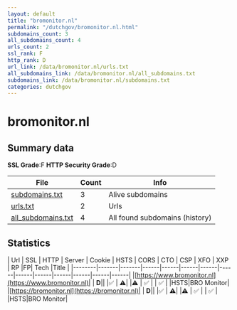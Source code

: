 ```yaml
---
layout: default
title: "bromonitor.nl"
permalink: "/dutchgov/bromonitor.nl.html"
subdomains_count: 3
all_subdomains_count: 4
urls_count: 2
ssl_rank: F
http_rank: D
url_link: /data/bromonitor.nl/urls.txt
all_subdomains_link: /data/bromonitor.nl/all_subdomains.txt
subdomains_link: /data/bromonitor.nl/subdomains.txt
categories: dutchgov
---
```



# bromonitor.nl
## Summary data


**SSL Grade**:F
**HTTP Security Grade**:D


| File       | Count | Info |
|------------|-------|------|
|[subdomains.txt](/data/bromonitor.nl/subdomains.txt)|3|Alive subdomains|
|[urls.txt](/data/bromonitor.nl/urls.txt)|2|Urls|
|[all_subdomains.txt](/data/bromonitor.nl/all_subdomains.txt)|4|All found subdomains (history)|


## Statistics


| Url | SSL | HTTP | Server | Cookie | HSTS | CORS | CTO | CSP | XFO | XXP | RP |FP| Tech |Title |
|--------|-------|-------|------|------|------|------|------|------|------|------|------|------|------|
|[https://www.bromonitor.nl](https://www.bromonitor.nl)| | **D**|| |:white_check_mark: | :warning:| |:warning: | :white_check_mark: | | :white_check_mark: | |HSTS|BRO Monitor|
|[https://bromonitor.nl](https://bromonitor.nl)| | **D**|| |:white_check_mark: | :warning:| |:warning: | :white_check_mark: | | :white_check_mark: | |HSTS|BRO Monitor|